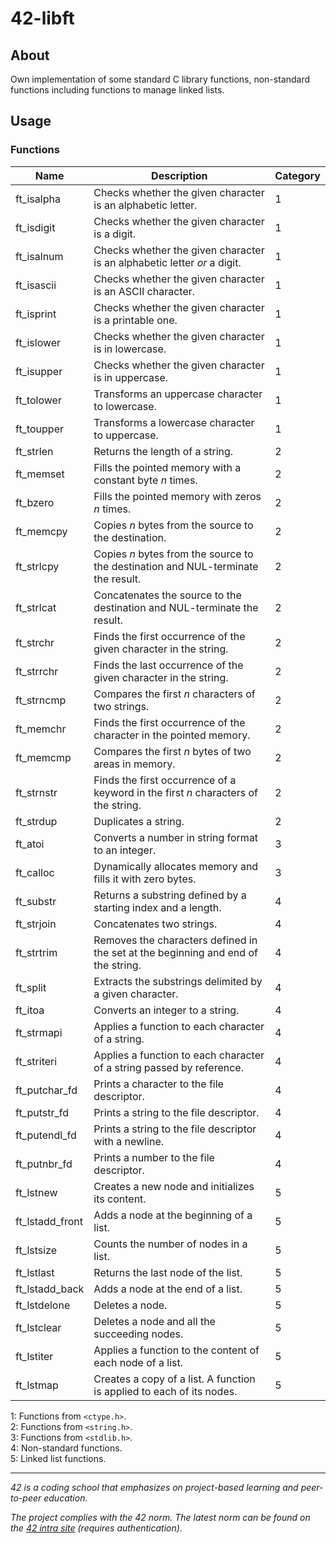 # 42-libft

## About
Own implementation of some standard C library functions, non-standard functions including functions to manage linked lists.

<!--
## Getting started
### Prerequisites
### Installation
-->


## Usage

### Functions

|Name|Description|Category|
|---|---|---|
|ft_isalpha|Checks whether the given character is an alphabetic letter.|1|
|ft_isdigit|Checks whether the given character is a digit.|1|
|ft_isalnum|Checks whether the given character is an alphabetic letter *or* a digit.|1|
|ft_isascii|Checks whether the given character is an ASCII character.|1|
|ft_isprint|Checks whether the given character is a printable one.|1|
|ft_islower|Checks whether the given character is in lowercase.|1|
|ft_isupper|Checks whether the given character is in uppercase.|1|
|ft_tolower|Transforms an uppercase character to lowercase.|1|
|ft_toupper|Transforms a lowercase character to uppercase.|1|
|ft_strlen|Returns the length of a string.|2|
|ft_memset|Fills the pointed memory with a constant byte *n* times.|2|
|ft_bzero|Fills the pointed memory with zeros *n* times.|2|
|ft_memcpy|Copies *n* bytes from the source to the destination.|2|
|ft_strlcpy|Copies *n* bytes from the source to the destination and NUL-terminate the result.|2|
|ft_strlcat|Concatenates the source to the destination and NUL-terminate the result.|2|
|ft_strchr|Finds the first occurrence of the given character in the string.|2|
|ft_strrchr|Finds the last occurrence of the given character in the string.|2|
|ft_strncmp|Compares the first *n* characters of two strings.|2|
|ft_memchr|Finds the first occurrence of the character in the pointed memory.|2|
|ft_memcmp|Compares the first *n* bytes of two areas in memory.|2|
|ft_strnstr|Finds the first occurrence of a keyword in the first *n* characters of the string.|2|
|ft_strdup|Duplicates a string.|2|
|ft_atoi|Converts a number in string format to an integer.|3|
|ft_calloc|Dynamically allocates memory and fills it with zero bytes.|3|
|ft_substr|Returns a substring defined by a starting index and a length.|4|
|ft_strjoin|Concatenates two strings.|4|
|ft_strtrim|Removes the characters defined in the set at the beginning and end of the string.|4|
|ft_split|Extracts the substrings delimited by a given character.|4|
|ft_itoa|Converts an integer to a string.|4|
|ft_strmapi|Applies a function to each character of a string.|4|
|ft_striteri|Applies a function to each character of a string passed by reference.|4|
|ft_putchar_fd|Prints a character to the file descriptor.|4|
|ft_putstr_fd|Prints a string to the file descriptor.|4|
|ft_putendl_fd|Prints a string to the file descriptor with a newline.|4|
|ft_putnbr_fd|Prints a number to the file descriptor.|4|
|ft_lstnew|Creates a new node and initializes its content.|5|
|ft_lstadd_front|Adds a node at the beginning of a list.|5|
|ft_lstsize|Counts the number of nodes in a list.|5|
|ft_lstlast|Returns the last node of the list.|5|
|ft_lstadd_back|Adds a node at the end of a list.|5|
|ft_lstdelone|Deletes a node.|5|
|ft_lstclear|Deletes a node and all the succeeding nodes.|5|
|ft_lstiter|Applies a function to the content of each node of a list.|5|
|ft_lstmap|Creates a copy of a list. A function is applied to each of its nodes.|5|

1: Functions from `<ctype.h>`.  
2: Functions from `<string.h>`.  
3: Functions from `<stdlib.h>`.  
4: Non-standard functions.  
5: Linked list functions.    

<!--## Roadmap-->
<!--## Contributing-->
<!--## License-->
<!--## Contact-->
<!--## Aknowledgements-->

---
*42 is a coding school that emphasizes on project-based learning and peer-to-peer education.*

*The project complies with the 42 norm. The latest norm can be found on the [42 intra site](https://meta.intra.42.fr/articles/the-norm-v4) (requires authentication)*.